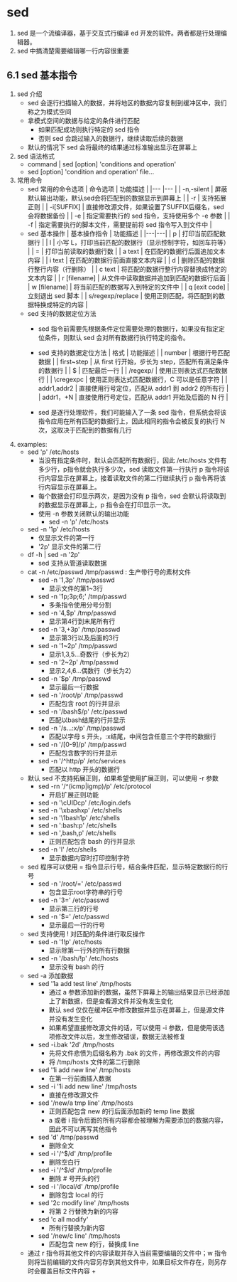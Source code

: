 # sed
1. sed 是一个流编译器，基于交互式行编译 ed 开发的软件。两者都是行处理编辑器。
2. sed 中搞清楚需要编辑哪一行内容很重要

## 6.1 sed 基本指令
1. sed 介绍
    + sed 会逐行扫描输入的数据，并将地区的数据内容复制到缓冲区中，我们称之为模式空间
    +  拿模式空间的数据与给定的条件进行匹配
        + 如果匹配成功则执行特定的 sed 指令 
        + 否则 sed 会跳过输入的数据行，继续读取后续的数据
    + 默认的情况下 sed 会将最终的结果通过标准输出显示在屏幕上
2. sed 语法格式
    + command | sed [option] 'conditions and operation'
    + sed [option] 'condition and operation' file...
3. 常用命令
    + sed 常用的命令选项
        | 命令选项 	| 功能描述 	|
        |---	|---	|
        | -n,-silent | 屏蔽默认输出功能，默认sed会将匹配到的数据显示到屏幕上	|
        | -r         |  支持拓展正则 |
        | -i[SUFFIX] | 直接修改源文件，如果设置了SUFFIX后缀名，sed 会将数据备份 |
        | -e    |   指定需要执行的 sed 指令，支持使用多个 -e 参数 |
        | -f    |   指定需要执行的脚本文件，需要提前将 sed 指令写入到文件中 |
    +   sed 基本操作
        | 基本操作指令  | 功能描述  |
        |---|---|
        | p | 打印当前匹配数据行    |
        | l | 小写 L，打印当前匹配的数据行（显示控制字符，如回车符等）  |
        | = |  打印当前读取的数据行数   |
        | a text | 在匹配的数据行后面追加文本内容   |
        | i text | 在匹配的数据行前面直接文本内容   |
        | d | 删除匹配的数据行整行内容（行删除）  |
        | c text    |  将匹配的数据行整行内容替换成特定的文本内容   |
        | r [filename]  | 从文件中读取数据并追加到匹配的数据行后面  |
        | w [filename]  | 将当前匹配的数据写入到特定的文件中    |
        | q [exit code] | 立刻退出 sed 脚本 |
        | s/regexp/replace  | 使用正则匹配，将匹配到的数据特换成特定的内容  |
    + sed 支持的数据定位方法
        + sed 指令前需要先根据条件定位需要处理的数据行，如果没有指定定位条件，则默认 sed 会对所有数据行执行特定的指令。
        + sed 支持的数据定位方法
            | 格式  |   功能描述    |
            | number    |   根据行号匹配数据    |
            | first~step    |   从 first 行开始，步长为 step，匹配所有满足条件的数据行  |
            | $ |   匹配最后一行    |
            | /regexp/  | 使用正则表达式匹配数据行  |
            | \cregexpc |   使用正则表达式匹配数据行，C 可以是任意字符  |
            | addr1,addr2   | 直接使用行号定位，匹配从 addr1 到 addr2 的所有行  |
            | addr1，+N |   直接使用行号定位，匹配从 addr1 开始及后面的 N 行    |

        + sed 是逐行处理软件，我们可能输入了一条 sed 指令，但系统会将该指令应用在所有匹配的数据行上，因此相同的指令会被反复的执行 N 次，这取决于匹配到的数据有几行
4. examples:
    + sed 'p' /etc/hosts
        + 当没有指定条件时，默认会匹配所有数据行，因此 /etc/hosts 文件有多少行，p指令就会执行多少次，sed 读取文件第一行执行 p 指令将该行内容显示在屏幕上，接着读取文件的第二行继续执行 p 指令再将该行内容显示在屏幕上。
        + 每个数据会打印显示两次，是因为没有 p 指令，sed 会默认将读取到的数据显示在屏幕上，p 指令会在打印显示一次。
        + 使用 -n 参数关闭默认的输出功能
            + sed -n 'p' /etc/hosts
    + sed -n '1p' /etc/hosts
        + 仅显示文件的第一行
        + '2p' 显示文件的第二行
    + df -h | sed -n '2p'
        + sed 支持从管道读取数据
    + cat -n /etc/passwd /tmp/passwd    : 生产带行号的素材文件
        + sed -n '1,3p' /tmp/passwd
            + 显示文件的第1~3行
        + sed -n '1p;3p;6;' /tmp/passwd
            + 多条指令使用分号分割
        + sed -n '4,$p' /tmp/passwd
            + 显示第4行到末尾所有行
        + sed -n '3,+3p' /tmp/passwd
            + 显示第3行以及后面的3行
        + sed -n '1~2p' /tmp/passwd
            + 显示1,3,5...奇数行（步长为2）
        + sed -n '2~2p' /tmp/passwd
            + 显示2,4,6...偶数行（步长为2）
        + sed -n '$p' /tmp/passwd
            + 显示最后一行数据
        + sed -n '/root/p' /tmp/passwd
            + 匹配包含 root 的行并显示
        + sed -n '/bash$/p' /etc/passwd
            + 匹配以bash结尾的行并显示
        + sed -n '/s...:x/p' /tmp/passwd
            + 匹配以字母 s 开头，:x结尾，中间包含任意三个字符的数据行
        + sed -n '/[0-9]/p' /tmp/passwd
            + 匹配包含数字的行并显示
        + sed -n '/^http/p' /etc/services
            + 匹配以 http 开头的数据行
    + 默认 sed 不支持拓展正则，如果希望使用扩展正则，可以使用 -r 参数
        + sed -rn '/^(icmp|igmp)/p' /etc/protocol
            + 开启扩展正则功能
        + sed -n '\cUIDcp' /etc/login.defs
        + sed -n '\xbashxp' /etc/shells
        + sed -n '\1bash1p' /etc/shells
        + sed -n '\:bash:p' /etc/shells
        + sed -n '\,bash,p' /etc/shells
            + 正则匹配包含 bash 的行并显示
        + sed -n 'l' /etc/shells
            + 显示数据内容时打印控制字符
    + sed 程序可以使用 = 指令显示行号，结合条件匹配，显示特定数据行的行号
        + sed -n '/root/=' /etc/passwd
            + 包含显示root字符串的行号
        + sed -n '3=' /etc/passwd
            + 显示第三行的行号
        + sed -n '$=' /etc/passwd
            + 显示最后一行的行号
    + sed 支持使用 ! 对匹配的条件进行取反操作
        + sed -n '1!p' /etc/hosts
            + 显示除第一行外的所有行数据
        + sed -n '/bash/!p' /etc/hosts
            + 显示没有 bash 的行
    + sed -a 添加数据
        + sed '1a add test line' /tmp/hosts
            + 通过 a 参数添加新的数据，虽然下屏幕上的输出结果显示已经添加上了新数据，但是查看源文件并没有发生变化
            + 默认 sed 仅仅在缓冲区中修改数据并显示在屏幕上，但是源文件并没有发生变化
            + 如果希望直接修改源文件的话，可以使用 -i 参数，但是使用该选项修改文件以后，发生修改错误，数据无法被修复
        + sed -i.bak '2d' /tmp/hosts
            + 先将文件悲愤为后缀名称为 .bak 的文件，再修改源文件的内容
            + 将 /tmp/hosts 文件的第二行删除
        + sed '1i add new line' /tmp/hosts
            + 在第一行前面插入数据
        + sed -i '1i add new line' /tmp/hosts
            + 直接在修改源文件
        + sed '/new/a tmp line' /tmp/hosts
            + 正则匹配包含 new 的行后面添加新的 temp line 数据
            + a 或者 i 指令后面的所有内容都会被理解为需要添加的数据内容，因此不可以再写其他指令
        + sed 'd' /tmp/passwd
            + 删除全文
        + sed -i '/^$/d' /tmp/profile
            + 删除空白行
        + sed -i '/^$/d' /tmp/profile
            + 删除 # 号开头的行
        + sed -i '/local/d' /tmp/profile
            + 删除包含 local 的行
        + sed '2c modify line' /tmp/hosts
            + 将第 2 行替换为新的内容
        + sed 'c all modify'
            + 所有行替换为新内容
        + sed '/new/c line' /tmp/hosts
            + 匹配包含 new 的行，替换成 line
    + 通过 r 指令将其他文件的内容读取并存入当前需要编辑的文件中；w 指令则将当前编辑的文件内容另存到其他文件中，如果目标文件存在，则另存时会覆盖目标文件内容
        + 
    